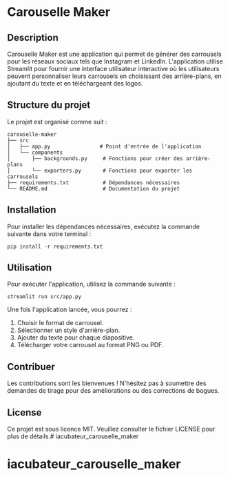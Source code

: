 # Carouselle Maker

## Description
Carouselle Maker est une application qui permet de générer des carrousels pour les réseaux sociaux tels que Instagram et LinkedIn. L'application utilise Streamlit pour fournir une interface utilisateur interactive où les utilisateurs peuvent personnaliser leurs carrousels en choisissant des arrière-plans, en ajoutant du texte et en téléchargeant des logos.

## Structure du projet
Le projet est organisé comme suit :

```
carouselle-maker
├── src
│   ├── app.py                # Point d'entrée de l'application
│   └── components
│       ├── backgrounds.py     # Fonctions pour créer des arrière-plans
│       └── exporters.py       # Fonctions pour exporter les carrousels
├── requirements.txt           # Dépendances nécessaires
└── README.md                  # Documentation du projet
```

## Installation
Pour installer les dépendances nécessaires, exécutez la commande suivante dans votre terminal :

```
pip install -r requirements.txt
```

## Utilisation
Pour exécuter l'application, utilisez la commande suivante :

```
streamlit run src/app.py
```

Une fois l'application lancée, vous pourrez :

1. Choisir le format de carrousel.
2. Sélectionner un style d'arrière-plan.
3. Ajouter du texte pour chaque diapositive.
4. Télécharger votre carrousel au format PNG ou PDF.

## Contribuer
Les contributions sont les bienvenues ! N'hésitez pas à soumettre des demandes de tirage pour des améliorations ou des corrections de bogues.

## License
Ce projet est sous licence MIT. Veuillez consulter le fichier LICENSE pour plus de détails.# iacubateur_carouselle_maker
# iacubateur_carouselle_maker
